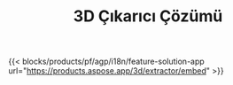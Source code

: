 ﻿---
title: 3D Çıkarıcı Çözümü 
weight: 7730
url: /tr/extractor
limit: 
description: 3D Dosyasını Autodesk, Draco, Wavefront, 3D Studio ve diğer birçok biçime dönüştürün
---
{{< blocks/products/pf/agp/i18n/feature-solution-app url="https://products.aspose.app/3d/extractor/embed" >}} 
